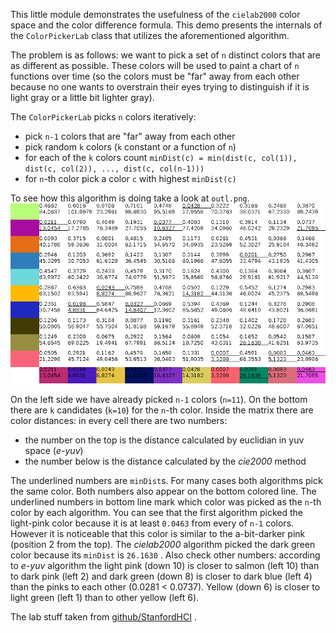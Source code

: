 This little module demonstrates the usefulness of the `cielab2000` color space and the color difference formula. This demo
presents the internals of the `ColorPickerLab` class that utilizes the aforementioned algorithm.

The problem is as follows: we want to pick a set of `n` distinct colors that are as different as possible. These colors
will be used to paint a chart of `n` functions over time (so the colors must be "far" away from each other because no one
wants to overstrain their eyes trying to distinguish if it is light gray or a little bit lighter gray).

The `ColorPickerLab` picks `n` colors iteratively:
* pick `n-1` colors that are "far" away from each other
* pick random `k` colors (`k` constant or a function of `n`)
* for each of the `k` colors count `minDist(c) = min(dist(c, col(1)), dist(c, col(2)), ..., dist(c, col(n-1)))`
* for `n`-th color pick a color `c` with highest `minDist(c)`

To see how this algorithm is doing take a look at `outl.png`.
![outl.png](./outl.png)

On the left side we have already picked `n-1` colors (`n=11`).
On the bottom there are `k` candidates (`k=10`) for the `n`-th color. Inside the matrix there are color distances:
in every cell there are two numbers:
* the number on the top is the distance calculated by euclidian in yuv space (_e-yuv_)
* the number below is the distance calculated by the _cie2000_ method

The underlined numbers are `minDist`s.
For many cases both algorithms pick the same color.
Both numbers also appear on the bottom colored line. The underlined numbers in bottom line mark which color was picked
as the `n`-th color by each algorithm. You can see that the first algorithm picked the light-pink color because it is
at least `0.0463` from every of `n-1` colors. However it is noticeable that this color is similar to the a-bit-darker pink
(position 2 from the top). The _cielab2000_ algorithm picked the dark green color because its `minDist` is `26.1630` .
Also check other numbers: according to _e-yuv_ algorithm the light pink (down 10) is closer to salmon (left 10) than
to dark pink (left 2) and dark green (down 8) is closer to dark blue (left 4) than the pinks to each other (0.0281 < 0.0737).
Yellow (down 6) is closer to light green (left 1) than to other yellow (left 6).

The lab stuff taken from [github/StanfordHCI](https://github.com/StanfordHCI/c3/blob/master/java/src/edu/stanford/vis/color/LAB.java) .
